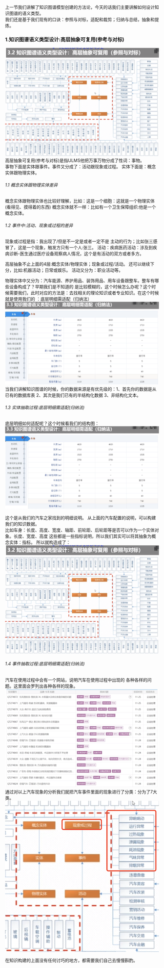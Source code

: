 

上一节我们讲解了知识图谱模型创建的方法论，今天的话我们主要讲解如何设计知识图谱的语义类型。  
我们还是基于我们现有的口诀：参照与对标，适配和裁剪；归纳与总结，抽象和提炼。  

### 1.知识图谱语义类型设计:高层抽象可复用(参考与对标)
  ![](./images/20.png) 
  高层抽象可复用(参考与对标)是指ULMS他把万事万物分成了性词：事物。  
事物下面是实体跟事件。事件又分成了：活动跟现象或过程。 实体下面是：概念实体跟物理实体。
###### 1.1 概念实体跟物理实体差异
概念实体跟物理实体也比较好理解，比如：这是一个细胞：这就是一个物理实体(看得见、摸得着的东西)
概念实体就不一样：比如有一个卫生保障组织:他是一个概念实体。

###### 1.2 事件中:活动、现象或过程的差异
   现象或过程是指：我出现了/但是不一定是或者一定不是 主动的行为；比如张三感冒了，这是一个现象，触发方只有一个人:张三。
   活动：疾病医药活动：涉及到疾病诊断-医生通过医疗设备观察病人情况，这个是有活动的双方或者多方。

高层抽象不止上面的4层:概念实体/物理实体；现象或过程/活动。  还可以继续下分，比如:机器活动；日常或娱乐。
活动又分为：职业活动等。


   物理实体中又分为：汽车能源、养护用品、装饰用品、用车设备跟整车。整车有哪些设备构成了？早期我们是不知道的
是比较模糊的，这个时候怎么办呢？这个时候需要我们，此时对应的方法是：去找相关的理论知识或者专业知识。在这个时候就是使用我们的
：底层明细需适配（归纳法）
  ![](./images/21.png)   
  当我们讲解知识图谱的时候，你的数据来源是有优先级的：1、首先你的数据是从已有的数据库表 2、其次是我们已有的半结构化数据
   3、非结构化文本。  
   
###### 1.3 实体抽取过程:底层明细需适配(归纳法)
  底层明细如何适配呢？这个时候看我们的结构图：
  ![](./images/21.png)   
  
  这个是从我们的汽车之家找到的明细说明。 从上面的汽车配置的说明，可以构建我们的知识数据。  
  比如车身：长度、高度、宽度、轴距、前轮距、后轮距等是否可以作为一个实体对象。长度、宽度、高度
  这些都是一些指标说明，所以我们其实可以将其抽象为概念实体：指标。 所以就构造成了： 
   ![](./images/20.png) 

###### 1.4 事件抽取过程:底层明细需适配(归纳法)
   汽车在使用过程中会有一个网站，说明汽车在使用过程中出现的 各种各样的问题。这里面会罗列出各种各样的现象。 
  ![](./images/22.png)  
   通过对以上汽车现象的分析我们就把汽车事件里面的现象进行了分类：分为了7大类。
  ![](./images/23.png)  
  
 在知识构建的上面没有任何讨巧的地方，都需要我们自己去慢慢斟酌。
  

   
      

  
